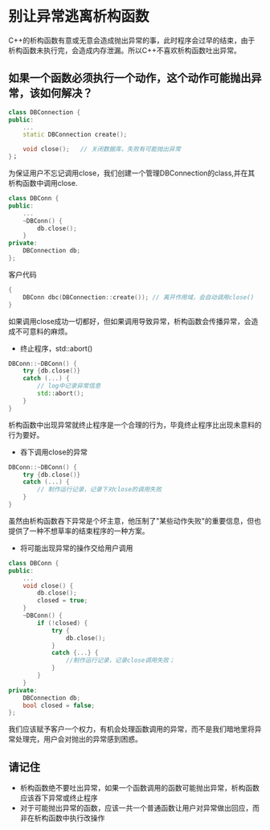 # 别让异常逃离析构函数
C++的析构函数有意或无意会造成抛出异常的事，此时程序会过早的结束，由于析构函数未执行完，会造成内存泄漏。所以C++不喜欢析构函数吐出异常。
## 如果一个函数必须执行一个动作，这个动作可能抛出异常，该如何解决？
```c++
class DBConnection {
public:
    ...
    static DBConnection create();

    void close();   // 关闭数据库，失败有可能抛出异常
}；
```
为保证用户不忘记调用close，我们创建一个管理DBConnection的class,并在其析构函数中调用close.
```c++
class DBConn {
public:
    ...
    ~DBConn() {
        db.close();
    }
private:
    DBConnection db;
};
```
客户代码
```c++
{
    DBConn dbc(DBConnection::create()); // 离开作用域，会自动调用close()
}
```
如果调用close成功一切都好，但如果调用导致异常，析构函数会传播异常，会造成不可意料的麻烦。
- 终止程序，std::abort()
```c++
DBConn::~DBConn() {
    try {db.close()}
    catch (...) {
        // log中记录异常信息
        std::abort();
    }
}
```
析构函数中出现异常就终止程序是一个合理的行为，毕竟终止程序比出现未意料的行为要好。
- 吞下调用close的异常
```c++
DBConn::~DBConn() {
    try {db.close()}
    catch (...) {
        // 制作运行记录，记录下对close的调用失败
    }
}
```
虽然由析构函数吞下异常是个坏主意，他压制了"某些动作失败"的重要信息，但也提供了一种不想草率的结束程序的一种方案。
- 将可能出现异常的操作交给用户调用
```c++
class DBConn {
public:
    ...
    void close() {
        db.close();
        closed = true;
    }
    ~DBConn() {
        if (!closed) {
            try {
                db.close();
            }
            catch {...} {
                //制作运行记录，记录close调用失败；
            }
        }
    }
private:
    DBConnection db;
    bool closed = false;
};
```
我们应该赋予客户一个权力，有机会处理函数调用的异常，而不是我们暗地里将异常处理完，用户会对抛出的异常感到困惑。
## 请记住
- 析构函数绝不要吐出异常，如果一个函数调用的函数可能抛出异常，析构函数应该吞下异常或终止程序
- 对于可能抛出异常的函数，应该一共一个普通函数让用户对异常做出回应，而非在析构函数中执行改操作
